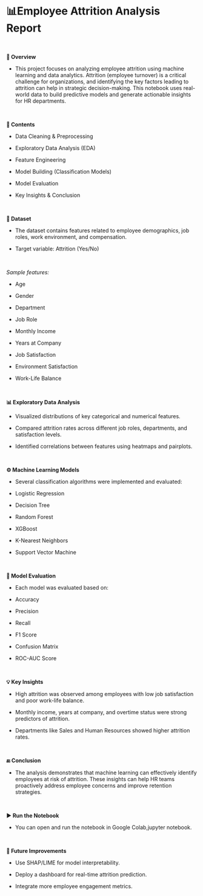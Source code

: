 # 📊Employee Attrition Analysis Report	
<br>

**📝 Overview**
* This project focuses on analyzing employee attrition using machine learning and data analytics. Attrition (employee turnover) is a critical challenge for organizations, and identifying the key factors leading to attrition can help in strategic decision-making. This notebook uses real-world data to build predictive models and generate actionable insights for HR departments.
<br>

**📂 Contents**
* Data Cleaning & Preprocessing

* Exploratory Data Analysis (EDA)

* Feature Engineering

* Model Building (Classification Models)

* Model Evaluation

* Key Insights & Conclusion
<br>

**📁 Dataset**
* The dataset contains features related to employee demographics, job roles, work environment, and compensation.

* Target variable: Attrition (Yes/No)
<br>

*Sample features:*

* Age

* Gender

* Department

* Job Role

* Monthly Income

* Years at Company

* Job Satisfaction

* Environment Satisfaction

* Work-Life Balance
<br>
  
**📊 Exploratory Data Analysis**
* Visualized distributions of key categorical and numerical features.

* Compared attrition rates across different job roles, departments, and satisfaction levels.

* Identified correlations between features using heatmaps and pairplots.
<br>
  
**⚙️ Machine Learning Models**
* Several classification algorithms were implemented and evaluated:

* Logistic Regression

* Decision Tree

* Random Forest

* XGBoost

* K-Nearest Neighbors

* Support Vector Machine
<br>


**🧪 Model Evaluation**
* Each model was evaluated based on:

* Accuracy

* Precision

* Recall

* F1 Score

* Confusion Matrix

* ROC-AUC Score
<br>

**💡 Key Insights**
* High attrition was observed among employees with low job satisfaction and poor work-life balance.

* Monthly income, years at company, and overtime status were strong predictors of attrition.

* Departments like Sales and Human Resources showed higher attrition rates.
<br>

**🔚 Conclusion**
* The analysis demonstrates that machine learning can effectively identify employees at risk of attrition. These insights can help HR teams proactively address employee concerns and improve retention strategies.
<br>

**▶️ Run the Notebook**
* You can open and run the notebook in Google Colab,jupyter notebook.
<br>

**📌 Future Improvements**
* Use SHAP/LIME for model interpretability.

* Deploy a dashboard for real-time attrition prediction.

* Integrate more employee engagement metrics.

